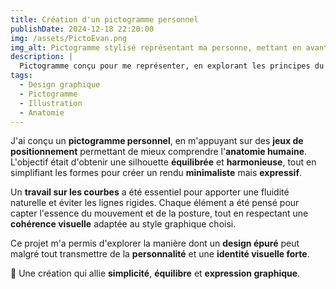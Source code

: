 ```yaml
---
title: Création d'un pictogramme personnel  
publishDate: 2024-12-18 22:20:00  
img: /assets/PictoEvan.png  
img_alt: Pictogramme stylisé représentant ma personne, mettant en avant un travail sur les courbes et le positionnement anatomique.  
description: |  
  Pictogramme conçu pour me représenter, en explorant les principes du positionnement et de l'anatomie humaine.
tags:  
  - Design graphique  
  - Pictogramme  
  - Illustration  
  - Anatomie  
---
```


J'ai conçu un **pictogramme personnel**, en m'appuyant sur des **jeux de positionnement** permettant de mieux comprendre l'**anatomie humaine**. L'objectif était d'obtenir une silhouette **équilibrée** et **harmonieuse**, tout en simplifiant les formes pour créer un rendu **minimaliste** mais **expressif**.  

Un **travail sur les courbes** a été essentiel pour apporter une fluidité naturelle et éviter les lignes rigides. Chaque élément a été pensé pour capter l'essence du mouvement et de la posture, tout en respectant une **cohérence visuelle** adaptée au style graphique choisi.  

Ce projet m'a permis d'explorer la manière dont un **design épuré** peut malgré tout transmettre de la **personnalité** et une **identité visuelle forte**.  

🎨 Une création qui allie **simplicité**, **équilibre** et **expression graphique**.  

